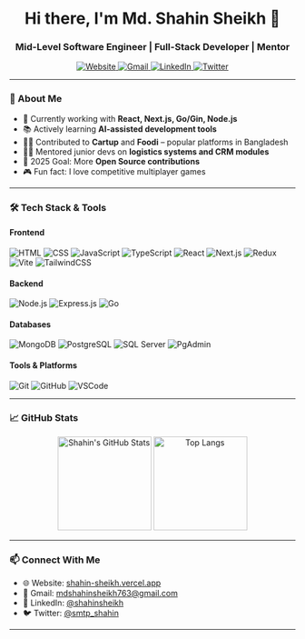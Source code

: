 <!-- Modern GitHub Profile README -->

<h1 align="center">Hi there, I'm Md. Shahin Sheikh 👋</h1>
<h3 align="center">Mid-Level Software Engineer | Full-Stack Developer | Mentor</h3>

<p align="center">
  <a href="https://shahin-sheikh.vercel.app" target="_blank">
    <img src="https://img.shields.io/badge/Portfolio-22272e?style=for-the-badge&logo=vercel&logoColor=white" alt="Website" />
  </a>
  <a href="mailto:mdshahinsheikh763@gmail.com" target="_blank">
    <img src="https://img.shields.io/badge/Gmail-D14836?style=for-the-badge&logo=gmail&logoColor=white" alt="Gmail" />
  </a>
  <a href="https://www.linkedin.com/in/shahinsheikh/" target="_blank">
    <img src="https://img.shields.io/badge/LinkedIn-0077B5?style=for-the-badge&logo=linkedin&logoColor=white" alt="LinkedIn" />
  </a>
  <a href="https://twitter.com/smtp_shahin" target="_blank">
    <img src="https://img.shields.io/badge/Twitter-1DA1F2?style=for-the-badge&logo=twitter&logoColor=white" alt="Twitter" />
  </a>
</p>

---

### 🚀 About Me

- 🔭 Currently working with **React, Next.js, Go/Gin, Node.js**
- 📚 Actively learning **AI-assisted development tools**
- 👨‍💻 Contributed to **Cartup** and **Foodi** – popular platforms in Bangladesh
- 🧑‍🏫 Mentored junior devs on **logistics systems and CRM modules**
- 🥅 2025 Goal: More **Open Source contributions**
- 🎮 Fun fact: I love competitive multiplayer games

---

### 🛠️ Tech Stack & Tools

#### Frontend
![HTML](https://img.shields.io/badge/-HTML5-E34F26?style=flat&logo=html5&logoColor=white)
![CSS](https://img.shields.io/badge/-CSS3-1572B6?style=flat&logo=css3&logoColor=white)
![JavaScript](https://img.shields.io/badge/-JavaScript-F7DF1E?style=flat&logo=javascript&logoColor=black)
![TypeScript](https://img.shields.io/badge/-TypeScript-3178C6?style=flat&logo=typescript&logoColor=white)
![React](https://img.shields.io/badge/-React-61DAFB?style=flat&logo=react&logoColor=black)
![Next.js](https://img.shields.io/badge/-Next.js-000000?style=flat&logo=next.js)
![Redux](https://img.shields.io/badge/-Redux-764ABC?style=flat&logo=redux&logoColor=white)
![Vite](https://img.shields.io/badge/-Vite-646CFF?style=flat&logo=vite&logoColor=white)
![TailwindCSS](https://img.shields.io/badge/-TailwindCSS-06B6D4?style=flat&logo=tailwind-css)

#### Backend
![Node.js](https://img.shields.io/badge/-Node.js-339933?style=flat&logo=node.js&logoColor=white)
![Express.js](https://img.shields.io/badge/-Express.js-000000?style=flat&logo=express&logoColor=white)
![Go](https://img.shields.io/badge/-Go-00ADD8?style=flat&logo=go&logoColor=white)

#### Databases
![MongoDB](https://img.shields.io/badge/-MongoDB-47A248?style=flat&logo=mongodb&logoColor=white)
![PostgreSQL](https://img.shields.io/badge/-PostgreSQL-4169E1?style=flat&logo=postgresql&logoColor=white)
![SQL Server](https://img.shields.io/badge/-SQL_Server-CC2927?style=flat&logo=microsoft-sql-server&logoColor=white)
![PgAdmin](https://img.shields.io/badge/-PgAdmin-008BB9?style=flat&logo=postgresql)

#### Tools & Platforms
![Git](https://img.shields.io/badge/-Git-F05032?style=flat&logo=git&logoColor=white)
![GitHub](https://img.shields.io/badge/-GitHub-181717?style=flat&logo=github)
![VSCode](https://img.shields.io/badge/-VSCode-007ACC?style=flat&logo=visual-studio-code)

---

### 📈 GitHub Stats

<p align="center">
  <img src="https://github-readme-stats.vercel.app/api?username=Shahin-Sheikh&show_icons=true&theme=radical" alt="Shahin's GitHub Stats" height="165" />
  <img src="https://github-readme-stats.vercel.app/api/top-langs/?username=Shahin-Sheikh&layout=compact&theme=radical" alt="Top Langs" height="165" />
</p>

---

### 📫 Connect With Me

- 🌐 Website: [shahin-sheikh.vercel.app](https://shahin-sheikh.vercel.app)
- 💌 Gmail: mdshahinsheikh763@gmail.com
- 💼 LinkedIn: [@shahinsheikh](https://www.linkedin.com/in/shahinsheikh/)
- 🐦 Twitter: [@smtp_shahin](https://twitter.com/smtp_shahin)

---
